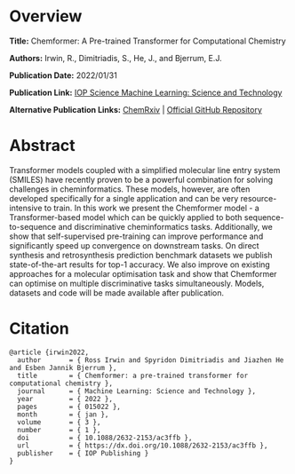 # Overview
**Title:**
Chemformer: A Pre-trained Transformer for Computational Chemistry

**Authors:**
Irwin, R., Dimitriadis, S., He, J., and Bjerrum, E.J.

**Publication Date:**
2022/01/31

**Publication Link:**
[IOP Science Machine Learning: Science and Technology](https://validate.perfdrive.com/fb803c746e9148689b3984a31fccd902/?ssa=63b5888b-9827-4de2-80a9-1dec9c08a769&ssb=27597288119&ssc=https%3A%2F%2Fiopscience.iop.org%2Farticle%2F10.1088%2F2632-2153%2Fac3ffb&ssi=5dca0433-cnvj-4227-90ea-77ca9a74883b&ssk=botmanager_support@radware.com&ssm=37057038649420255101952277635850&ssn=e8c675195b30cf488087498a56dab6f1603974349e5e-9dee-4e0b-a9db6a&sso=dcd69121-1601af328f87588c3e0381c7cf9bb80899cb670d0379b820&ssp=22180214251755236813175528401038626&ssq=61091157179414485138471794943747141370958&ssr=MTA5LjE3NS40OS4xMzE=&sst=Mozilla/5.0%20(Windows%20NT%2010.0;%20Win64;%20x64)%20AppleWebKit/537.36%20(KHTML,%20like%20Gecko)%20Chrome/137.0.0.0%20Safari/537.36&ssu=&ssv=&ssw=&ssx=eyJyZCI6ImlvcC5vcmciLCJ1em14IjoiN2Y5MDAwNDc0NmRjN2UtNTRjNy00OWI2LWE1NzgtOTQ0MWY2OGZhMmJhMS0xNzU1MjcxNzk0ODIzMC0xNTk0NmU3YjFlMGM2ZTQ2MTAiLCJfX3V6bWYiOiI3ZjkwMDA3NDM0OWU1ZS05ZGVlLTRlMGItYTEyMS0xNjAxYWYzMjhmODcxLTE3NTUyNzE3OTQ4MjMwLTAwMGI5MmNhZDZiZjFiZGY1NzExMCJ9)

**Alternative Publication Links:**
[ChemRxiv](https://chemrxiv.org/engage/chemrxiv/article-details/60ee8a3eb95bdd06d062074b) |
[Official GitHub Repository](https://github.com/MolecularAI/Chemformer)


# Abstract
Transformer models coupled with a simplified molecular line entry system (SMILES) have recently proven to be a powerful combination for solving challenges in cheminformatics. 
These models, however, are often developed specifically for a single application and can be very resource-intensive to train. 
In this work we present the Chemformer model - a Transformer-based model which can be quickly applied to both sequence-to-sequence and discriminative cheminformatics tasks. 
Additionally, we show that self-supervised pre-training can improve performance and significantly speed up convergence on downstream tasks. 
On direct synthesis and retrosynthesis prediction benchmark datasets we publish state-of-the-art results for top-1 accuracy. 
We also improve on existing approaches for a molecular optimisation task and show that Chemformer can optimise on multiple discriminative tasks simultaneously. 
Models, datasets and code will be made available after publication.


# Citation
```
@article {irwin2022,
  author       = { Ross Irwin and Spyridon Dimitriadis and Jiazhen He and Esben Jannik Bjerrum },
  title        = { Chemformer: a pre-trained transformer for computational chemistry },
  journal      = { Machine Learning: Science and Technology },
  year         = { 2022 },
  pages        = { 015022 },
  month        = { jan },
  volume       = { 3 },
  number       = { 1 },
  doi          = { 10.1088/2632-2153/ac3ffb },
  url          = { https://dx.doi.org/10.1088/2632-2153/ac3ffb },
  publisher    = { IOP Publishing }
}
```
